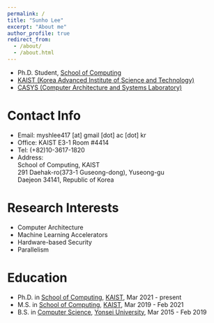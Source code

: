 ```yaml
---
permalink: /
title: "Sunho Lee"
excerpt: "About me"
author_profile: true
redirect_from: 
  - /about/
  - /about.html
---
```

- Ph.D. Student, [School of Computing](https://cs.kaist.ac.kr)
- [KAIST (Korea Advanced Institute of Science and Technology)](https://kaist.ac.kr)
- [CASYS (Computer Architecture and Systems Laboratory)](http://casys.kaist.ac.kr)

Contact Info
======
- Email: myshlee417 [at] gmail [dot] ac [dot] kr
- Office: KAIST E3-1 Room #4414
- Tel: (+82)10-3617-1820
- Address:  
School of Computing, KAIST  
291 Daehak-ro(373-1 Guseong-dong), Yuseong-gu  
Daejeon 34141, Republic of Korea

Research Interests
======
- Computer Architecture
- Machine Learning Accelerators
- Hardware-based Security
- Parallelism

Education
======
- Ph.D. in [School of Computing](https://cs.kaist.ac.kr), [KAIST](https://kaist.ac.kr), Mar 2021 - present
- M.S. in [School of Computing](https://cs.kaist.ac.kr), [KAIST](https://kaist.ac.kr), Mar 2019 - Feb 2021
- B.S. in [Computer Science](https://cs.yonsei.ac.kr), [Yonsei University](https://yonsei.ac.kr), Mar 2015 - Feb 2019
